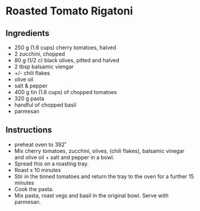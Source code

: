 # Roasted Tomato Rigatoni

## Ingredients

* 250 g (1.6 cups) cherry tomatoes, halved
* 2 zucchini, chopped
* 80 g (1/2 c) black olives, pitted and halved
* 2 tbsp balsamic viengar
* +/- chili flakes
* olive oil
* salt & pepper
* 400 g tin (1.6 cups) of chopped tomatoes
* 320 g pasta
* handful of chopped basil
* parmesan

## Instructions

* preheat oven to 392˚
* Mix cherry tomatoes, zucchini, olives, (chili flakes), balsamic vinegar and olive oil + salt and pepper in a bowl.
* Spread this on a roasting tray.
* Roast x 10 minutes
* Stir in the tinned tomatoes and return the tray to the oven for a further 15 minutes
* Cook the pasta.
* Mix pasta, roast vegs and basil in the original bowl. Serve with parmesan.
